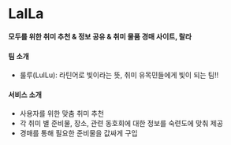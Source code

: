 # LalLa
**모두를 위한 취미 추천 & 정보 공유 & 취미 물품 경매 사이트, 랄라**

#### 팀 소개
- 룰루(LulLu): 라틴어로 빛이라는 뜻, 취미 유목민들에게 빛이 되는 팀!!

#### 서비스 소개
- 사용자를 위한 맞춤 취미 추천
- 각 취미 별 준비물, 장소, 관련 동호회에 대한 정보를 숙련도에 맞춰 제공
- 경매를 통해 필요한 준비물을 값싸게 구입
